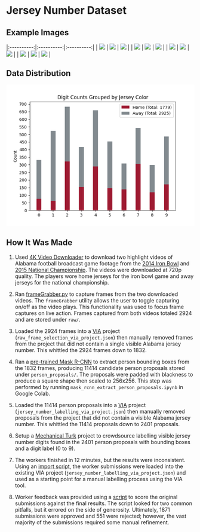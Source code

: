 # Jersey Number Dataset

## Example Images

|:----------:|:----------:|:----------:|
| ![](pic1)  | ![](pic2)  | ![](pic3)  |
| ![](pic4)  | ![](pic5)  | ![](pic6)  |
| ![](pic7)  | ![](pic8)  | ![](pic9)  |
| ![](pic9)  | ![](pic10) | ![](pic12) |

[pic1]: readme_assets/pic1.png
[pic2]: readme_assets/pic2.png
[pic3]: readme_assets/pic3.png
[pic4]: readme_assets/pic4.png
[pic5]: readme_assets/pic5.png
[pic6]: readme_assets/pic6.png
[pic7]: readme_assets/pic7.png
[pic8]: readme_assets/pic8.png
[pic9]: readme_assets/pic9.png
[pic10]: readme_assets/pic10.png
[pic11]: readme_assets/pic11.png
[pic12]: readme_assets/pic12.png

## Data Distribution

![bar chart](readme_assets/dataVisualization.png)

## How It Was Made

1. Used [4K Video Downloader](https://www.4kdownload.com/products/product-videodownloader) to download two highlight videos of Alabama football broadcast game footage from the [2014 Iron Bowl](https://www.youtube.com/watch?v=Fh7bYnoFMYM) and [2015 National Championship](https://www.youtube.com/watch?v=mBHvIf84L5k). The videos were downloaded at 720p quality. The players wore home jerseys for the iron bowl game and away jerseys for the national championship.

1. Ran [frameGrabber.py](util/frameGrabber.py) to capture frames from the two downloaded videos. The `frameGrabber` utility allows the user to toggle capturing on/off as the video plays. This functionality was used to focus frame captures on live action. Frames captured from both videos totaled 2924 and are stored under `raw/`.

1. Loaded the 2924 frames into a [VIA](http://www.robots.ox.ac.uk/~vgg/software/via/) project (`raw_frame_selection_via_project.json`) then manually removed frames from the project that did not contain a single visible Alabama jersey number. This whittled the 2924 frames down to 1832.

1. Ran a [pre-trained Mask R-CNN](https://github.com/matterport/Mask_RCNN) to extract person bounding boxes from the 1832 frames, producing 11414 candidate person proposals stored under `person_proposals/`. The proposals were padded with blackness to produce a square shape then scaled to 256x256. This step was performed by running `mask_rcnn_extract_person_proposals.ipynb` in Google Colab.

1. Loaded the 11414 person proposals into a [VIA](http://www.robots.ox.ac.uk/~vgg/software/via/) project (`jersey_number_labelling_via_project.json`) then manually removed proposals from the project that did not contain a visible Alabama jersey number. This whittled the 11414 proposals down to 2401 proposals.

1. Setup a [Mechanical Turk](https://www.mturk.com/) project to crowdsource labelling visible jersey number digits found in the 2401 person proposals with bounding boxes and a digit label (0 to 9).

1. The workers finished in 12 minutes, but the results were inconsistent. Using an [import script](mTurk/import_mTurk_results.py), the worker submissions were loaded into the existing VIA project (`jersey_number_labelling_via_project.json`) and used as a starting point for a manual labelling process using the VIA tool.

1. Worker feedback was provided using a [script](mTurk/createWorkerFeedback.py) to score the original submissions against the final results. The script looked for two common pitfalls, but it errored on the side of generosity. Ultimately, 1871 submissions were approved and 551 were rejected; however, the vast majority of the submissions required some manual refinement.
